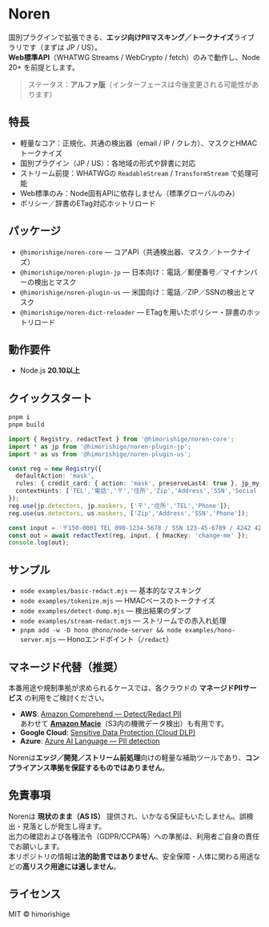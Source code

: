 # Noren

国別プラグインで拡張できる、**エッジ向けPIIマスキング／トークナイズ**ライブラリです（まずは JP / US）。  
**Web標準API**（WHATWG Streams / WebCrypto / fetch）のみで動作し、Node 20+ を前提とします。

> ステータス：**アルファ版**（インターフェースは今後変更される可能性があります）

## 特長
- 軽量なコア：正規化、共通の検出器（email / IP / クレカ）、マスクとHMACトークナイズ
- 国別プラグイン（JP / US）：各地域の形式や辞書に対応
- ストリーム前提：WHATWGの `ReadableStream` / `TransformStream` で処理可能
- Web標準のみ：Node固有APIに依存しません（標準グローバルのみ）
- ポリシー／辞書のETag対応ホットリロード

## パッケージ
- `@himorishige/noren-core` — コアAPI（共通検出器、マスク／トークナイズ）
- `@himorishige/noren-plugin-jp` — 日本向け：電話／郵便番号／マイナンバーの検出とマスク
- `@himorishige/noren-plugin-us` — 米国向け：電話／ZIP／SSNの検出とマスク
- `@himorishige/noren-dict-reloader` — ETagを用いたポリシー・辞書のホットリロード

## 動作要件
- Node.js **20.10以上**

## クイックスタート
```sh
pnpm i
pnpm build
```

```ts
import { Registry, redactText } from '@himorishige/noren-core';
import * as jp from '@himorishige/noren-plugin-jp';
import * as us from '@himorishige/noren-plugin-us';

const reg = new Registry({
  defaultAction: 'mask',
  rules: { credit_card: { action: 'mask', preserveLast4: true }, jp_my_number: { action: 'remove' } },
  contextHints: ['TEL','電話','〒','住所','Zip','Address','SSN','Social Security']
});
reg.use(jp.detectors, jp.maskers, ['〒','住所','TEL','Phone']);
reg.use(us.detectors, us.maskers, ['Zip','Address','SSN','Phone']);

const input = '〒150-0001 TEL 090-1234-5678 / SSN 123-45-6789 / 4242 4242 4242 4242';
const out = await redactText(reg, input, { hmacKey: 'change-me' });
console.log(out);
```

## サンプル
- `node examples/basic-redact.mjs` — 基本的なマスキング
- `node examples/tokenize.mjs` — HMACベースのトークナイズ
- `node examples/detect-dump.mjs` — 検出結果のダンプ
- `node examples/stream-redact.mjs` — ストリームでの赤入れ処理
- `pnpm add -w -D hono @hono/node-server && node examples/hono-server.mjs` — Honoエンドポイント（`/redact`）

## マネージド代替（推奨）
本番用途や規制準拠が求められるケースでは、各クラウドの **マネージドPIIサービス** の利用をご検討ください。

- **AWS**: [Amazon Comprehend — Detect/Redact PII](https://docs.aws.amazon.com/comprehend/latest/dg/how-pii.html)  
  あわせて **[Amazon Macie](https://docs.aws.amazon.com/macie/latest/user/what-is-macie.html)**（S3内の機微データ検出）も有用です。
- **Google Cloud**: [Sensitive Data Protection (Cloud DLP)](https://cloud.google.com/sensitive-data-protection/docs/deidentify-sensitive-data)
- **Azure**: [Azure AI Language — PII detection](https://learn.microsoft.com/azure/ai-services/language-service/personally-identifiable-information/how-to/redact-text-pii)

Norenは**エッジ／開発／ストリーム前処理**向けの軽量な補助ツールであり、**コンプライアンス準拠を保証するものではありません**。

## 免責事項
Norenは **現状のまま（AS IS）** 提供され、いかなる保証もいたしません。誤検出・見落としが発生し得ます。  
出力の確認および各種法令（GDPR/CCPA等）への準拠は、利用者ご自身の責任でお願いします。  
本リポジトリの情報は**法的助言ではありません**。安全保障・人体に関わる用途などの**高リスク用途には適しません**。

## ライセンス
MIT © himorishige
